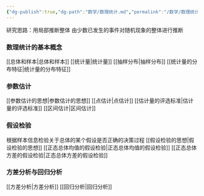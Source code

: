```yaml
---
{"dg-publish":true,"dg-path":"数学/数理统计.md","permalink":"/数学/数理统计/","dgPassFrontmatter":true,"noteIcon":"","created":"2024-05-21T15:20:28.313+08:00","updated":"2024-06-01T11:04:58.578+08:00"}
---
```


研究思路：用局部推断整体
由少数已发生的事件对随机现象的整体进行推断
### 数理统计的基本概念
[[总体和样本\|总体和样本]]
[[统计量\|统计量]]
[[抽样分布\|抽样分布]]
[[统计量的分布特征\|统计量的分布特征]]
### 参数估计
[[参数估计的思想\|参数估计的思想]]
[[点估计\|点估计]]
[[估计量的评选标准\|估计量的评选标准]]
[[区间估计\|区间估计]]

### 假设检验
根据样本信息检验关于总体的某个假设是否正确的决策过程
[[假设检验的思想\|假设检验的思想]]
[[正态总体均值的假设检验\|正态总体均值的假设检验]]
[[正态总体方差的假设检验\|正态总体方差的假设检验]]

### 方差分析与回归分析
[[方差分析\|方差分析]]
[[回归分析\|回归分析]]


